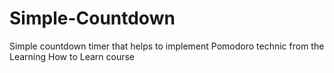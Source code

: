 # Simple-Countdown

Simple countdown timer that helps to implement Pomodoro technic from the Learning How to Learn course
